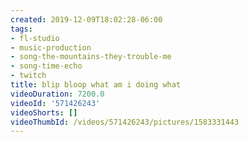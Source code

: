 ```yaml
---
created: 2019-12-09T18:02:28-06:00
tags:
- fl-studio
- music-production
- song-the-mountains-they-trouble-me
- song-time-echo
- twitch
title: blip bloop what am i doing what
videoDuration: 7200.0
videoId: '571426243'
videoShorts: []
videoThumbId: /videos/571426243/pictures/1583331443
---
```

